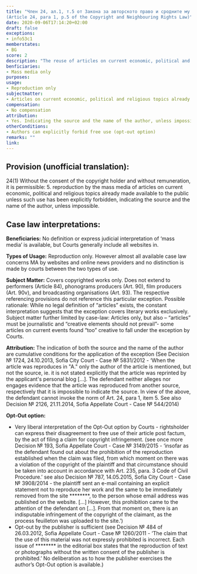 ```yaml
---
title: "Член 24, ал.1, т.5 от Закона за авторското право и сродните му права
(Article 24, para 1, p.5 of the Copyright and Neighbouring Rights Law)"
date: 2020-09-06T17:14:20+02:00
draft: false
exceptions:
- info53c1
memberstates:
- BG
score: 2
description: "The reuse of articles on current economic, political and religious topics is allowed only by reproduction and by mass media only. The exception does not extend to the rights of performers,  phonograms producers, film producers, and broadcasting organisations. The author’s opt-out option is very broadly interpreted." 
benficiaries:
- Mass media only
purposes: 
usage:
- Reproduction only
subjectmatter:
- Articles on current economic, political and religious topics already made available to the public
compensation: 
- No compensation
attribution: 
- Yes. Indicating the source and the name of the author, unless impossible
otherConditions: 
- Authors can explicitly forbid free use (opt-out option)
remarks: "" 
link: 
---
```


## Provision (unofficial translation):

24(1) Without the consent of the copyright holder and without remuneration, it is permissible: 
5. reproduction by the mass media of articles on current economic, political and religious topics already made available to the public unless such use has been explicitly forbidden, indicating the source and the name of the author, unless impossible.

## Case law interpretations:

**Beneficiaries:** No definition or express judicial interpretation of ‘mass media’ is available, but Courts generally include all websites in. 

**Types of Usage:** Reproduction only. However almost all available case law concerns MA by websites and online news providers and no distinction is made by courts between the two types of use.

**Subject Matter:** Covers copyrighted works only. Does not extend to performers (Article 84),  phonograms producers (Art. 90), film producers (Art. 90v), and broadcasting organisations (Art. 93). The respective referencing provisions do not reference this particular exception. Possible rationale: While no legal definition of “articles” exists, the constant interpretation suggests that the exception covers literary works exclusively.
Subject matter further limited by case-law: Articles only, but also  – “articles” must be journalistic and “creative elements should not prevail”- some articles on current events found “too” creative to fall under the exception by Courts. 

**Attribution:** The indication of both the source and the name of the author are cumulative conditions for the application of the exception (See Decision № 1724, 24.10.2013, Sofia City Court - Case № 5831/2012 - ‘When the article was reproduces in "A." only the author of the article is mentioned, but not the source, ie. it is not stated explicitly that the article was reprinted by the applicant's personal blog [...]. The defendant neither alleges nor engages evidence that the article was reproduced from another source, respectively that it is impossible to indicate the source. In view of the above, the defendant cannot invoke the norm of Art. 24, para 1, item 5. See also Decision № 2126, 21.11.2014, Sofia Appellate Court - Case № 544/2014)

**Opt-Out option:** 

* Very liberal interpretation of the Opt-Out option by Courts - rightsholder can express their disagreement to free use of their article post factum, by the act of filing a claim for copyright infringement. (see once more Decision № 193, Sofia Appellate Court - Case № 3149/2015 - ‘insofar as the defendant found out about the prohibition of the reproduction established when the claim was filed, from which moment on there was a violation of the copyright of the plaintiff and that circumstance should be taken into account in accordance with Art. 235, para. 3 Code of Civil Procedure.’
see also Decision № 787, 14.05.2015, Sofia City Court - Case № 3908/2014 - the plaintiff sent an e-mail containing an explicit statement not to reproduce her work and the same to be immediately removed from the site ********, to the person whose email address was published on the website. [...] However, this prohibition came to the attention of the defendant on [...]. From that moment on, there is an indisputable infringement of the copyright of the claimant, as the process feuilleton was uploaded to the site.’)
* Opt-out by the publisher is sufficient (see Decision № 484 of 26.03.2012, Sofia Appellate Court - Case № 1260/2011 - ‘The claim that the use of this material was not expressly prohibited is incorrect. Each issue of ******** in the editorial box states that the reproduction of text or photographs without the written consent of the publisher is prohibited.’ No deliberation as to how the publisher exercises the author’s Opt-Out option is available.)
